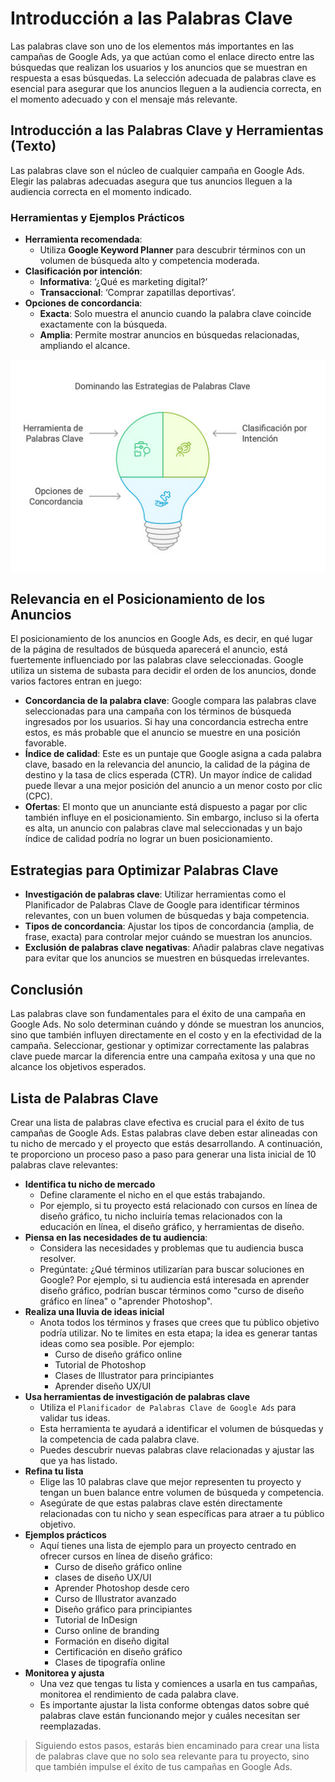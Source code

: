 # Introducción a las Palabras Clave
Las palabras clave son uno de los elementos más importantes en las campañas de Google Ads, ya que actúan como el enlace directo entre las búsquedas que realizan los usuarios y los anuncios que se muestran en respuesta a esas búsquedas. La selección adecuada de palabras clave es esencial para asegurar que los anuncios lleguen a la audiencia correcta, en el momento adecuado y con el mensaje más relevante.

## Introducción a las Palabras Clave y Herramientas (Texto)
Las palabras clave son el núcleo de cualquier campaña en Google Ads. Elegir las palabras adecuadas asegura que tus anuncios lleguen a la audiencia correcta en el momento indicado.

### Herramientas y Ejemplos Prácticos
- **Herramienta recomendada**:
    - Utiliza **Google Keyword Planner** para descubrir términos con un volumen de búsqueda alto y competencia moderada.
- **Clasificación por intención**:
    - **Informativa**: ‘¿Qué es marketing digital?’
    - **Transaccional**: ‘Comprar zapatillas deportivas’.
- **Opciones de concordancia**:
    - **Exacta**: Solo muestra el anuncio cuando la palabra clave coincide exactamente con la búsqueda.
    - **Amplia**: Permite mostrar anuncios en búsquedas relacionadas, ampliando el alcance.

![Palabras clave](image.png)

## Relevancia en el Posicionamiento de los Anuncios
El posicionamiento de los anuncios en Google Ads, es decir, en qué lugar de la página de resultados de búsqueda aparecerá el anuncio, está fuertemente influenciado por las palabras clave seleccionadas. Google utiliza un sistema de subasta para decidir el orden de los anuncios, donde varios factores entran en juego:
- **Concordancia de la palabra clave**: Google compara las palabras clave seleccionadas para una campaña con los términos de búsqueda ingresados por los usuarios. Si hay una concordancia estrecha entre estos, es más probable que el anuncio se muestre en una posición favorable.
- **Índice de calidad**: Este es un puntaje que Google asigna a cada palabra clave, basado en la relevancia del anuncio, la calidad de la página de destino y la tasa de clics esperada (CTR). Un mayor índice de calidad puede llevar a una mejor posición del anuncio a un menor costo por clic (CPC).
- **Ofertas**: El monto que un anunciante está dispuesto a pagar por clic también influye en el posicionamiento. Sin embargo, incluso si la oferta es alta, un anuncio con palabras clave mal seleccionadas y un bajo índice de calidad podría no lograr un buen posicionamiento.

## Estrategias para Optimizar Palabras Clave
- **Investigación de palabras clave**: Utilizar herramientas como el Planificador de Palabras Clave de Google para identificar términos relevantes, con un buen volumen de búsquedas y baja competencia.
- **Tipos de concordancia**: Ajustar los tipos de concordancia (amplia, de frase, exacta) para controlar mejor cuándo se muestran los anuncios.
- **Exclusión de palabras clave negativas**: Añadir palabras clave negativas para evitar que los anuncios se muestren en búsquedas irrelevantes.

## Conclusión
Las palabras clave son fundamentales para el éxito de una campaña en Google Ads. No solo determinan cuándo y dónde se muestran los anuncios, sino que también influyen directamente en el costo y en la efectividad de la campaña. Seleccionar, gestionar y optimizar correctamente las palabras clave puede marcar la diferencia entre una campaña exitosa y una que no alcance los objetivos esperados.

## Lista de Palabras Clave
Crear una lista de palabras clave efectiva es crucial para el éxito de tus campañas de Google Ads. Estas palabras clave deben estar alineadas con tu nicho de mercado y el proyecto que estás desarrollando. A continuación, te proporciono un proceso paso a paso para generar una lista inicial de 10 palabras clave relevantes:
- **Identifica tu nicho de mercado**
    - Define claramente el nicho en el que estás trabajando. 
    - Por ejemplo, si tu proyecto está relacionado con cursos en línea de diseño gráfico, tu nicho incluiría temas relacionados con la educación en línea, el diseño gráfico, y herramientas de diseño.
- **Piensa en las necesidades de tu audiencia**: 
    - Considera las necesidades y problemas que tu audiencia busca resolver. 
    - Pregúntate: ¿Qué términos utilizarían para buscar soluciones en Google? Por ejemplo, si tu audiencia está interesada en aprender diseño gráfico, podrían buscar términos como "curso de diseño gráfico en línea" o "aprender Photoshop".
- **Realiza una lluvia de ideas inicial**
    - Anota todos los términos y frases que crees que tu público objetivo podría utilizar. No te limites en esta etapa; la idea es generar tantas ideas como sea posible. Por ejemplo:
        - Curso de diseño gráfico online
        - Tutorial de Photoshop
        - Clases de Illustrator para principiantes
        - Aprender diseño UX/UI
- **Usa herramientas de investigación de palabras clave**
    - Utiliza el `Planificador de Palabras Clave de Google Ads` para validar tus ideas. 
    - Esta herramienta te ayudará a identificar el volumen de búsquedas y la competencia de cada palabra clave. 
    - Puedes descubrir nuevas palabras clave relacionadas y ajustar las que ya has listado.
- **Refina tu lista**
    - Elige las 10 palabras clave que mejor representen tu proyecto y tengan un buen balance entre volumen de búsqueda y competencia. 
    - Asegúrate de que estas palabras clave estén directamente relacionadas con tu nicho y sean específicas para atraer a tu público objetivo.
- **Ejemplos prácticos**
    - Aquí tienes una lista de ejemplo para un proyecto centrado en ofrecer cursos en línea de diseño gráfico:
        - Curso de diseño gráfico online
        - clases de diseño UX/UI
        - Aprender Photoshop desde cero
        - Curso de Illustrator avanzado
        - Diseño gráfico para principiantes
        - Tutorial de InDesign
        - Curso online de branding
        - Formación en diseño digital
        - Certificación en diseño gráfico
        - Clases de tipografía online
- **Monitorea y ajusta**
    - Una vez que tengas tu lista y comiences a usarla en tus campañas, monitorea el rendimiento de cada palabra clave. 
    - Es importante ajustar la lista conforme obtengas datos sobre qué palabras clave están funcionando mejor y cuáles necesitan ser reemplazadas.

> Siguiendo estos pasos, estarás bien encaminado para crear una lista de palabras clave que no solo sea relevante para tu proyecto, sino que también impulse el éxito de tus campañas en Google Ads.